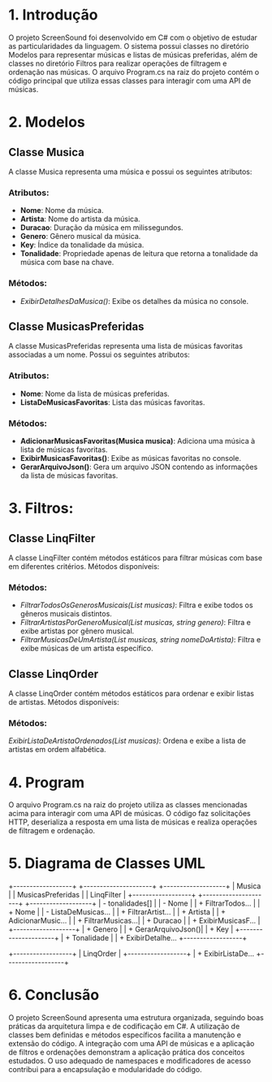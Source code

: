 # 1. Introdução
O projeto ScreenSound foi desenvolvido em C# com o objetivo de estudar as particularidades da linguagem. O sistema possui classes no diretório Modelos para representar músicas e listas de músicas preferidas, além de classes no diretório Filtros para realizar operações de filtragem e ordenação nas músicas. O arquivo Program.cs na raiz do projeto contém o código principal que utiliza essas classes para interagir com uma API de músicas.

# 2. Modelos

## Classe Musica
A classe Musica representa uma música e possui os seguintes atributos:

### **Atributos**:
- **Nome**: Nome da música.
- **Artista**: Nome do artista da música.
- **Duracao**: Duração da música em milissegundos.
- **Genero**: Gênero musical da música.
- **Key**: Índice da tonalidade da música.
- **Tonalidade**: Propriedade apenas de leitura que retorna a tonalidade da música com base na chave.

### **Métodos**:
- *ExibirDetalhesDaMusica()*: Exibe os detalhes da música no console.

## Classe MusicasPreferidas
A classe MusicasPreferidas representa uma lista de músicas favoritas associadas a um nome. Possui os seguintes atributos:

### **Atributos**:
- **Nome**: Nome da lista de músicas preferidas.
- **ListaDeMusicasFavoritas**: Lista das músicas favoritas.

### **Métodos**:
- **AdicionarMusicasFavoritas(Musica musica)**: Adiciona uma música à lista de músicas favoritas.
- **ExibirMusicasFavoritas()**: Exibe as músicas favoritas no console.
- **GerarArquivoJson()**: Gera um arquivo JSON contendo as informações da lista de músicas favoritas.


# 3. Filtros:
## **Classe LinqFilter**
A classe LinqFilter contém métodos estáticos para filtrar músicas com base em diferentes critérios. Métodos disponíveis:

### **Métodos**:
- *FiltrarTodosOsGenerosMusicais(List<Musica> musicas)*: Filtra e exibe todos os gêneros musicais distintos.
- *FiltrarArtistasPorGeneroMusical(List<Musica> musicas, string genero)*: Filtra e exibe artistas por gênero musical.
- *FiltrarMusicasDeUmArtista(List<Musica> musicas, string nomeDoArtista)*: Filtra e exibe músicas de um artista específico.


## **Classe LinqOrder**
A classe LinqOrder contém métodos estáticos para ordenar e exibir listas de artistas. Métodos disponíveis:

### **Métodos**:
*ExibirListaDeArtistaOrdenados(List<Musica> musicas)*: Ordena e exibe a lista de artistas em ordem alfabética.


# 4. Program
O arquivo Program.cs na raiz do projeto utiliza as classes mencionadas acima para interagir com uma API de músicas. O código faz solicitações HTTP, deserializa a resposta em uma lista de músicas e realiza operações de filtragem e ordenação.

# 5. Diagrama de Classes UML

+------------------+        +---------------------+        +-------------------+
|     Musica       |        | MusicasPreferidas   |        |    LinqFilter     |
+------------------+        +---------------------+        +-------------------+
| - tonalidades[]  |        | - Nome              |        | + FiltrarTodos... |
| + Nome           |        | - ListaDeMusicas... |        | + FiltrarArtist... |
| + Artista        |        | + AdicionarMusic... |        | + FiltrarMusicas...|
| + Duracao        |        | + ExibirMusicasF... |        +-------------------+
| + Genero         |        | + GerarArquivoJson()| 
| + Key            |        +---------------------+
| + Tonalidade     |
| + ExibirDetalhe...
+------------------+

+------------------+
|   LinqOrder      |
+------------------+
| + ExibirListaDe...
+------------------+

# 6. Conclusão
O projeto ScreenSound apresenta uma estrutura organizada, seguindo boas práticas da arquitetura limpa e de codificação em C#. A utilização de classes bem definidas e métodos específicos facilita a manutenção e extensão do código. A integração com uma API de músicas e a aplicação de filtros e ordenações demonstram a aplicação prática dos conceitos estudados. O uso adequado de namespaces e modificadores de acesso contribui para a encapsulação e modularidade do código.